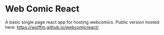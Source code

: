 # Web Comic React

A basic single page react app for hosting webcomics.
Public version hosted here: https://wolffm.github.io/webcomicreact/
